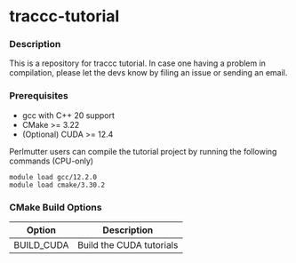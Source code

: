 # traccc-tutorial

### Description

This is a repository for traccc tutorial. 
In case one having a problem in compilation, please let the devs know by filing an issue or sending an email.

### Prerequisites
- gcc with C++ 20 support
- CMake >= 3.22
- (Optional) CUDA >= 12.4

Perlmutter users can compile the tutorial project by running the following commands (CPU-only)
          
```              
module load gcc/12.2.0
module load cmake/3.30.2
```

### CMake Build Options

| Option | Description |
| --- | --- |
| BUILD_CUDA  | Build the CUDA tutorials |

